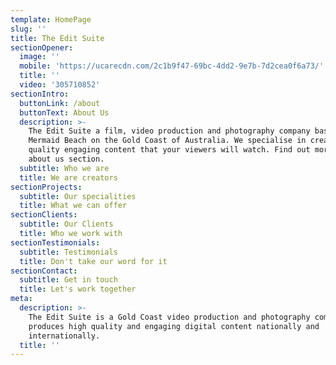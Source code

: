 ```yaml
---
template: HomePage
slug: ''
title: The Edit Suite
sectionOpener:
  image: ''
  mobile: 'https://ucarecdn.com/2c1b9f47-69bc-4dd2-9e7b-7d2cea0f6a73/'
  title: ''
  video: '305710852'
sectionIntro:
  buttonLink: /about
  buttonText: About Us
  description: >-
    The Edit Suite a film, video production and photography company based in
    Mermaid Beach on the Gold Coast of Australia. We specialise in creating high
    quality engaging content that your viewers will watch. Find out more in our
    about us section.
  subtitle: Who we are
  title: We are creators
sectionProjects:
  subtitle: Our specialities
  title: What we can offer
sectionClients:
  subtitle: Our Clients
  title: Who we work with
sectionTestimonials:
  subtitle: Testimonials
  title: Don't take our word for it
sectionContact:
  subtitle: Get in touch
  title: Let's work together
meta:
  description: >-
    The Edit Suite is a Gold Coast video production and photography company that
    produces high quality and engaging digital content nationally and
    internationally.
  title: ''
---
```



